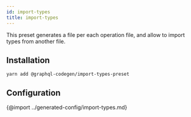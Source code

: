 ```yaml
---
id: import-types
title: import-types
---
```


This preset generates a file per each operation file, and allow to import types from another file.

## Installation

    yarn add @graphql-codegen/import-types-preset

## Configuration


{@import ../generated-config/import-types.md}
